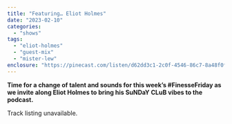 ```yaml
---
title: "Featuring… Eliot Holmes"
date: "2023-02-10"
categories: 
  - "shows"
tags: 
  - "eliot-holmes"
  - "guest-mix"
  - "mister-lew"
enclosure: "https://pinecast.com/listen/d62dd3c1-2c0f-4546-86c7-8a48f0f34fa0.mp3 84119309 audio/mpeg "
---
```


**Time for a change of talent and sounds for this week’s #FinesseFriday as we invite along Eliot Holmes to bring his SuNDaY CLuB vibes to the podcast.**

Track listing unavailable.
